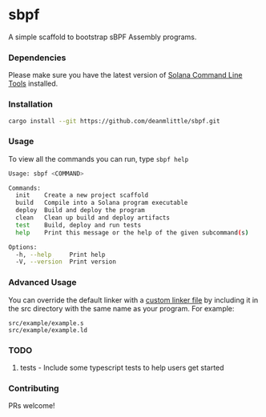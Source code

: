 # sbpf

A simple scaffold to bootstrap sBPF Assembly programs.

### Dependencies

Please make sure you have the latest version of [Solana Command Line Tools](https://docs.solanalabs.com/cli/install) installed.

### Installation
```sh
cargo install --git https://github.com/deanmlittle/sbpf.git
```

### Usage
To view all the commands you can run, type `sbpf help`


```sh
Usage: sbpf <COMMAND>

Commands:
  init    Create a new project scaffold
  build   Compile into a Solana program executable
  deploy  Build and deploy the program
  clean   Clean up build and deploy artifacts
  test    Build, deploy and run tests
  help    Print this message or the help of the given subcommand(s)

Options:
  -h, --help     Print help
  -V, --version  Print version
```

### Advanced Usage

You can override the default linker with a [custom linker file](https://github.com/deanmlittle/sbpf-asm-noop/blob/master/src/noop/noop.ld) by including it in the src directory with the same name as your program. For example:

```
src/example/example.s
src/example/example.ld
```

### TODO

1. tests - Include some typescript tests to help users get started


### Contributing

PRs welcome!